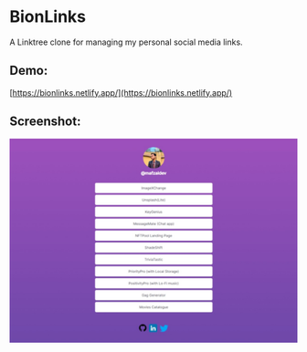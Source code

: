 # BionLinks

A Linktree clone for managing my personal social media links.

## Demo:

[https://bionlinks.netlify.app/](https://bionlinks.netlify.app/)

## Screenshot:

![BionLinksSS](./BionLinksSS.jpeg)

